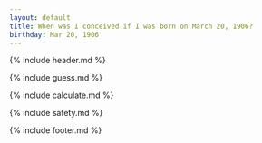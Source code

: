 ```yaml
---
layout: default
title: When was I conceived if I was born on March 20, 1906?
birthday: Mar 20, 1906
---
```


{% include header.md %}

{% include guess.md %}

{% include calculate.md %}

{% include safety.md %}

{% include footer.md %}



